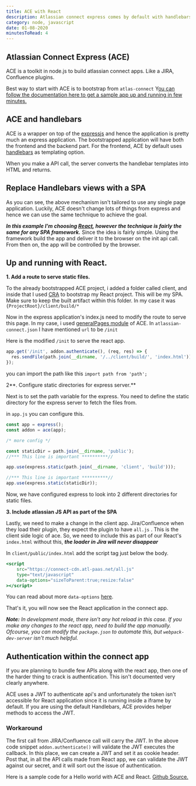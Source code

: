 ```yaml
---
title: ACE with React
description: Atlassian connect express comes by default with handlebars, this post describes how to make it work with a SPA.
category: node, javascript
date: 01-08-2020
minutesToRead: 4
---
```

## Atlassian Connect Express (ACE)

ACE is a toolkit in node.js to build atlassian connect apps. Like a JIRA, Confluence plugins.

Best way to start with ACE is to bootstrap from `atlas-connect` Y[ou can follow the documentation here to get a sample app up and running in few minutes.](https://bitbucket.org/atlassian/atlassian-connect-express/src/master/)

## ACE and handlebars

ACE is a wrapper on top of the [expressjs](https://expressjs.com/) and hence the application is pretty much an express application. The bootstrapped application will have both the frontend and the backend part.  For the frontend, ACE by default uses [handlebars](https://handlebarsjs.com/) as templating option.

When you make a API call, the server converts the handlebar templates into HTML and returns.

## Replace Handlebars views with a SPA

As you can see, the above mechanism isn't tailored to use any single page application. Luckily, ACE doesn't change lots of things from express and hence we can use the same technique to achieve the goal.

***In this example I'm choosing [React](https://reactjs.org/), however the technique is fairly the same for any SPA framework.*** Since the idea is fairly simple. Using the framework build the app and deliver it to the browser on the init api call. From then on, the app will be controlled by the browser.

## Up and running with React.

**1. Add a route to serve static files.**

To the already bootstrapped ACE project, i added a folder called client, and inside that I used [CRA](https://github.com/facebook/create-react-app) to bootstrap my React project. This will be my SPA. Make sure to keep  the built artifact within this folder. In my case it was `{ProjectRoot}/client/build/*`

Now in the express application's index.js need to modify the route to serve this page. In my case, i used [generalPages module](https://developer.atlassian.com/cloud/jira/software/modules/page/) of ACE. In `atlassian-connect.json` I have mentioned `url` to be `/init`

Here is the modified `/init` to serve the react app.

```jsx
app.get('/init', addon.authenticate(), (req, res) => {
  res.sendFile(path.join(__dirname, '/../client/build/', 'index.html'));
});
```

you can import the path like this `import path from 'path';`

2**. Configure static directories for express server.**

Next is to set the path variable for the express. You need to define the static directory for the express server to fetch the files from.

in `app.js` you can configure this.

```jsx
const app = express();
const addon = ace(app);

/* more config */

const staticDir = path.join(__dirname, 'public');
//*** This line is important **********//

app.use(express.static(path.join(__dirname, 'client', 'build')));

//*** This line is important **********//
app.use(express.static(staticDir));
```

Now, we have configured express to look into 2 different directories for static files.

**3. Include atlassian JS API as part of the SPA**

Lastly, we need to make a change in the client app. Jira/Confluence when they load their plugin, they expect the plugin to have `all.js` . This is the client side logic of ace. So, we need to include this as part of our React's `index.html` without this, ***the loader in Jira will never disappear***

In `client/public/index.html` add the script tag just below the body.

```jsx
<script
    src="https://connect-cdn.atl-paas.net/all.js"
    type="text/javascript"
    data-options="sizeToParent:true;resize:false"
></script>
```

You can read about more `data-options` [here](https://developer.atlassian.com/cloud/jira/software/about-the-javascript-api/).

That's it, you will now see the React application in the connect app.

***Note:** In development mode, there isn't any hot reload in this case. If you make any changes to the react app, need to build the app manually. Ofcourse, you can modify the `package.json` to automate this, but `webpack-dev-server` isn't much helpful.*

## Authentication within the connect app

If you are planning to bundle few APIs along with the react app, then one of the harder thing to crack is authentication. This isn't documented very clearly anywhere.

ACE uses a JWT to authenticate api's and unfortunately the token isn't accessible for React application since it is running inside a iframe by default. If you are using the default Handlebars, ACE provides  helper methods to access the JWT.

### Workaround

The first call from JIRA/Confluence call will carry the JWT. In the above code snippet `addon.authenticate()` will validate the JWT executes the callback. In this place, we can create a JWT and set it as cookie header. Post that, in all the API calls made from React app, we can validate the JWT against our secret, and it will sort out the issue of authentication.

Here is a sample code for a Hello world with ACE and React. [Github Source.](https://github.com/prasann/ace-with-react)
